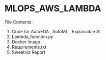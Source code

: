 # MLOPS_AWS_LAMBDA

File Contents :

1. Code for AutoEDA , AutoML , Explanaible AI
2. Lambda_function.py
3. Docker Image
4. Requirements.txt
5. Sweetviz Report
